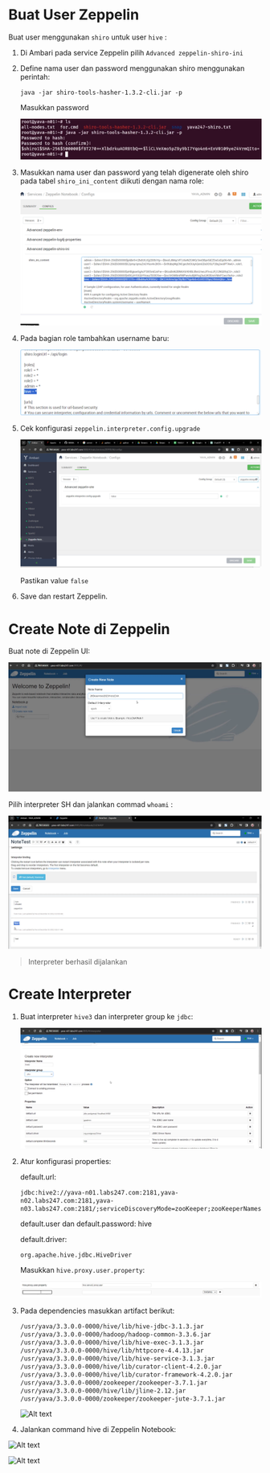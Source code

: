 # Buat User Zeppelin

Buat user menggunakan `shiro` untuk user `hive` :

1. Di Ambari pada service Zeppelin pilih `Advanced zeppelin-shiro-ini`
2. Define nama user dan password menggunakan shiro menggunakan perintah:
   
   ```
   java -jar shiro-tools-hasher-1.3.2-cli.jar -p

   ```

    Masukkan password

   ![Alt text](image.png)
   
3. Masukkan nama user dan password yang telah digenerate oleh shiro pada tabel `shiro_ini_content` diikuti dengan nama role:
   
   ![Alt text](image-1.png)

4. Pada bagian role tambahkan username baru:
   
   ![Alt text](image-2.png)

5. Cek konfigurasi `zeppelin.interpreter.config.upgrade`
   
   ![Alt text](image-3.png)

   Pastikan value `false`

6. Save dan restart Zeppelin.

# Create Note di Zeppelin

Buat note di Zeppelin UI:

![Alt text](image-4.png)

Pilih interpreter SH dan jalankan commad `whoami` :

![Alt text](image-6.png)
>Interpreter berhasil dijalankan

# Create Interpreter

1. Buat interpreter `hive3` dan interpreter group ke `jdbc`:

    ![Alt text](image-7.png)

2. Atur konfigurasi properties:
   
   default.url:

   ```
   jdbc:hive2://yava-n01.labs247.com:2181,yava-n02.labs247.com:2181,yava-n03.labs247.com:2181/;serviceDiscoveryMode=zooKeeper;zooKeeperNamespace=hiveserver2
   ```

   default.user dan default.password: hive

   default.driver:

   ```
   org.apache.hive.jdbc.HiveDriver
   ```

   Masukkan `hive.proxy.user.property`:

   ![Alt text](image-8.png)

3. Pada dependencies masukkan artifact berikut:
   
    ```
    /usr/yava/3.3.0.0-0000/hive/lib/hive-jdbc-3.1.3.jar   
    /usr/yava/3.3.0.0-0000/hadoop/hadoop-common-3.3.6.jar   
    /usr/yava/3.3.0.0-0000/hive/lib/hive-exec-3.1.3.jar   
    /usr/yava/3.3.0.0-0000/hive/lib/httpcore-4.4.13.jar   
    /usr/yava/3.3.0.0-0000/hive/lib/hive-service-3.1.3.jar   
    /usr/yava/3.3.0.0-0000/hive/lib/curator-client-4.2.0.jar   
    /usr/yava/3.3.0.0-0000/hive/lib/curator-framework-4.2.0.jar   
    /usr/yava/3.3.0.0-0000/zookeeper/zookeeper-3.7.1.jar   
    /usr/yava/3.3.0.0-0000/hive/lib/jline-2.12.jar   
    /usr/yava/3.3.0.0-0000/zookeeper/zookeeper-jute-3.7.1.jar
   ```

   ![Alt text](spark3.png)

4. Jalankan command hive di Zeppelin Notebook:

![Alt text](image-9.png)

![Alt text](image-10.png)